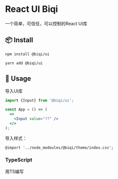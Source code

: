 # React UI Biqi

一个简单，可信任，可以控制的React UI库

## 📦 Install

```bash
npm install @biqi/ui
```

```bash
yarn add @biqi/ui
```

## 🔨 Usage

导入UI库

```jsx
import {Input} from '@biqi/ui';

const App = () => (
  <>
    <Input value="??" />
  </>
);
```

导入样式：

```less
@import '../node_modeules/@biqi/theme/index.css';
```

### TypeScript

用TS编写
